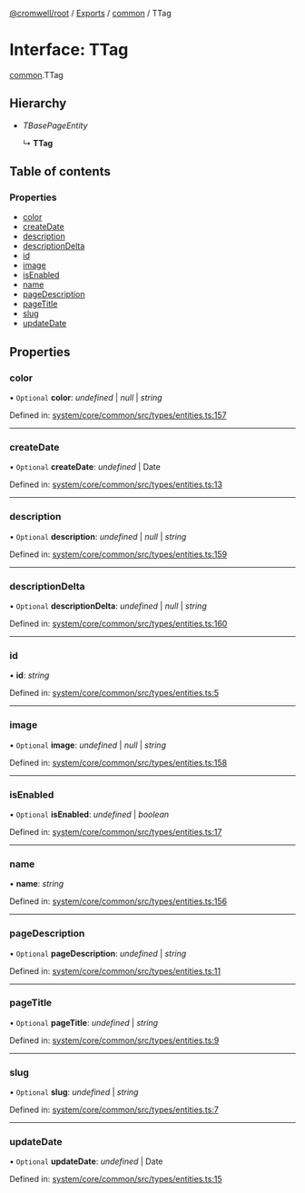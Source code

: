 [@cromwell/root](../README.md) / [Exports](../modules.md) / [common](../modules/common.md) / TTag

# Interface: TTag

[common](../modules/common.md).TTag

## Hierarchy

* *TBasePageEntity*

  ↳ **TTag**

## Table of contents

### Properties

- [color](common.ttag.md#color)
- [createDate](common.ttag.md#createdate)
- [description](common.ttag.md#description)
- [descriptionDelta](common.ttag.md#descriptiondelta)
- [id](common.ttag.md#id)
- [image](common.ttag.md#image)
- [isEnabled](common.ttag.md#isenabled)
- [name](common.ttag.md#name)
- [pageDescription](common.ttag.md#pagedescription)
- [pageTitle](common.ttag.md#pagetitle)
- [slug](common.ttag.md#slug)
- [updateDate](common.ttag.md#updatedate)

## Properties

### color

• `Optional` **color**: *undefined* \| *null* \| *string*

Defined in: [system/core/common/src/types/entities.ts:157](https://github.com/CromwellCMS/Cromwell/blob/4b5f538/system/core/common/src/types/entities.ts#L157)

___

### createDate

• `Optional` **createDate**: *undefined* \| Date

Defined in: [system/core/common/src/types/entities.ts:13](https://github.com/CromwellCMS/Cromwell/blob/4b5f538/system/core/common/src/types/entities.ts#L13)

___

### description

• `Optional` **description**: *undefined* \| *null* \| *string*

Defined in: [system/core/common/src/types/entities.ts:159](https://github.com/CromwellCMS/Cromwell/blob/4b5f538/system/core/common/src/types/entities.ts#L159)

___

### descriptionDelta

• `Optional` **descriptionDelta**: *undefined* \| *null* \| *string*

Defined in: [system/core/common/src/types/entities.ts:160](https://github.com/CromwellCMS/Cromwell/blob/4b5f538/system/core/common/src/types/entities.ts#L160)

___

### id

• **id**: *string*

Defined in: [system/core/common/src/types/entities.ts:5](https://github.com/CromwellCMS/Cromwell/blob/4b5f538/system/core/common/src/types/entities.ts#L5)

___

### image

• `Optional` **image**: *undefined* \| *null* \| *string*

Defined in: [system/core/common/src/types/entities.ts:158](https://github.com/CromwellCMS/Cromwell/blob/4b5f538/system/core/common/src/types/entities.ts#L158)

___

### isEnabled

• `Optional` **isEnabled**: *undefined* \| *boolean*

Defined in: [system/core/common/src/types/entities.ts:17](https://github.com/CromwellCMS/Cromwell/blob/4b5f538/system/core/common/src/types/entities.ts#L17)

___

### name

• **name**: *string*

Defined in: [system/core/common/src/types/entities.ts:156](https://github.com/CromwellCMS/Cromwell/blob/4b5f538/system/core/common/src/types/entities.ts#L156)

___

### pageDescription

• `Optional` **pageDescription**: *undefined* \| *string*

Defined in: [system/core/common/src/types/entities.ts:11](https://github.com/CromwellCMS/Cromwell/blob/4b5f538/system/core/common/src/types/entities.ts#L11)

___

### pageTitle

• `Optional` **pageTitle**: *undefined* \| *string*

Defined in: [system/core/common/src/types/entities.ts:9](https://github.com/CromwellCMS/Cromwell/blob/4b5f538/system/core/common/src/types/entities.ts#L9)

___

### slug

• `Optional` **slug**: *undefined* \| *string*

Defined in: [system/core/common/src/types/entities.ts:7](https://github.com/CromwellCMS/Cromwell/blob/4b5f538/system/core/common/src/types/entities.ts#L7)

___

### updateDate

• `Optional` **updateDate**: *undefined* \| Date

Defined in: [system/core/common/src/types/entities.ts:15](https://github.com/CromwellCMS/Cromwell/blob/4b5f538/system/core/common/src/types/entities.ts#L15)
